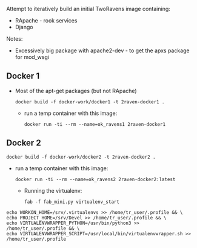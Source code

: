 Attempt to iteratively build an initial TwoRavens image containing:

- RApache - rook services
- Django

Notes:
  - Excessively big package with apache2-dev - to get the apxs package for mod_wsgi


## Docker 1

- Most of the apt-get packages (but not RApache)
  ```
  docker build -f docker-work/docker1 -t 2raven-docker1 .
  ```

  - run a temp container with this image:
      ```
      docker run -ti --rm --name=ok_ravens1 2raven-docker1  
      ```

## Docker 2

```
docker build -f docker-work/docker2 -t 2raven-docker2 .
```

- run a temp container with this image:
    ```
    docker run -ti --rm --name=ok_ravens2 2raven-docker2:latest
    ```

  - Running the virtualenv:
      ```
      fab -f fab_mini.py virtualenv_start
      ```
```
echo WORKON_HOME=/srv/.virtualenvs >> /home/tr_user/.profile && \
echo PROJECT_HOME=/srv/Devel >> /home/tr_user/.profile && \
echo VIRTUALENVWRAPPER_PYTHON=/usr/bin/python3 >> /home/tr_user/.profile && \
echo VIRTUALENVWRAPPER_SCRIPT=/usr/local/bin/virtualenvwrapper.sh >> /home/tr_user/.profile
```
